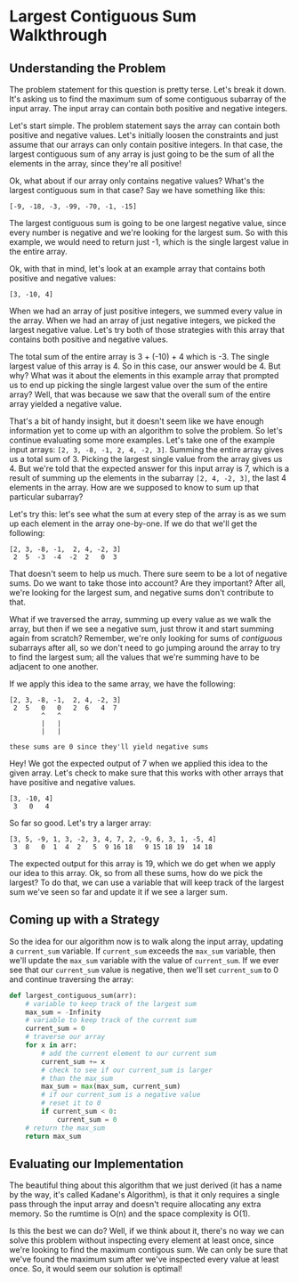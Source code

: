 # Largest Contiguous Sum Walkthrough

## Understanding the Problem

The problem statement for this question is pretty terse. Let's break it down.
It's asking us to find the maximum sum of some contiguous subarray of the input
array. The input array can contain both positive and negative integers.

Let's start simple. The problem statement says the array can contain both
positive and negative values. Let's initially loosen the constraints and just
assume that our arrays can only contain positive integers. In that case, the
largest contiguous sum of any array is just going to be the sum of all the elements
in the array, since they're all positive!

Ok, what about if our array only contains negative values? What's the largest
contiguous sum in that case? Say we have something like this:

```
[-9, -18, -3, -99, -70, -1, -15]
```

The largest contiguous sum is going to be one largest negative value, since
every number is negative and we're looking for the largest sum. So with this
example, we would need to return just -1, which is the single largest value in
the entire array.

Ok, with that in mind, let's look at an example array that contains both
positive and negative values:

```
[3, -10, 4]
```

When we had an array of just positive integers, we summed every value in the
array. When we had an array of just negative integers, we picked the largest
negative value. Let's try both of those strategies with this array that contains
both positive and negative values.

The total sum of the entire array is 3 + (-10) + 4 which is -3. The single
largest value of this array is 4. So in this case, our answer would be 4. But
why? What was it about the elements in this example array that prompted us to
end up picking the single largest value over the sum of the entire array? Well,
that was because we saw that the overall sum of the entire array yielded a
negative value.

That's a bit of handy insight, but it doesn't seem like we have enough
information yet to come up with an algorithm to solve the problem. So let's
continue evaluating some more examples. Let's take one of the example input
arrays: `[2, 3, -8, -1, 2, 4, -2, 3]`. Summing the entire array gives us a total
sum of 3. Picking the largest single value from the array gives us 4. But we're
told that the expected answer for this input array is 7, which is a result of
summing up the elements in the subarray `[2, 4, -2, 3]`, the last 4 elements in
the array. How are we supposed to know to sum up that particular subarray?

Let's try this: let's see what the sum at every step of the array is as we sum
up each element in the array one-by-one. If we do that we'll get the following:

```
[2, 3, -8, -1,  2, 4, -2, 3]
 2  5  -3  -4  -2  2   0  3
```

That doesn't seem to help us much. There sure seem to be a lot of negative sums.
Do we want to take those into account? Are they important? After all, we're
looking for the largest sum, and negative sums don't contribute to that.

What if we traversed the array, summing up every value as we walk the array, but
then if we see a negative sum, just throw it and start summing again from
scratch? Remember, we're only looking for sums of _contiguous_ subarrays after
all, so we don't need to go jumping around the array to try to find the largest
sum; all the values that we're summing have to be adjacent to one another.

If we apply this idea to the same array, we have the following:

```
[2, 3, -8, -1,  2, 4, -2, 3]
 2  5   0   0   2  6   4  7
        ^   ^
        |   |
        |   |

these sums are 0 since they'll yield negative sums
```

Hey! We got the expected output of 7 when we applied this idea to the given
array. Let's check to make sure that this works with other arrays that have
positive and negative values.

```
[3, -10, 4]
 3   0   4
```

So far so good. Let's try a larger array:

```
[3, 5, -9, 1, 3, -2, 3, 4, 7, 2, -9, 6, 3, 1, -5, 4]
 3  8   0  1  4  2   5  9 16 18   9 15 18 19  14 18
```

The expected output for this array is 19, which we do get when we apply our idea
to this array. Ok, so from all these sums, how do we pick the largest? To do
that, we can use a variable that will keep track of the largest sum we've seen
so far and update it if we see a larger sum.

## Coming up with a Strategy

So the idea for our algorithm now is to walk along the input array, updating a
`current_sum` variable. If `current_sum` exceeds the `max_sum` variable, then
we'll update the `max_sum` variable with the value of `current_sum`. If we ever
see that our `current_sum` value is negative, then we'll set `current_sum` to 0
and continue traversing the array:

```python
def largest_contiguous_sum(arr):
    # variable to keep track of the largest sum
    max_sum = -Infinity
    # variable to keep track of the current sum
    current_sum = 0
    # traverse our array
    for x in arr:
        # add the current element to our current sum
        current_sum += x
        # check to see if our current_sum is larger
        # than the max_sum
        max_sum = max(max_sum, current_sum)
        # if our current_sum is a negative value
        # reset it to 0
        if current_sum < 0:
            current_sum = 0
    # return the max_sum
    return max_sum
```

## Evaluating our Implementation

The beautiful thing about this algorithm that we just derived (it has a name by
the way, it's called Kadane's Algorithm), is that it only requires a single pass
through the input array and doesn't require allocating any extra memory. So the
rumtime is O(n) and the space complexity is O(1).

Is this the best we can do? Well, if we think about it, there's no way we can
solve this problem without inspecting every element at least once, since we're
looking to find the maximum contigous sum. We can only be sure that we've found
the maximum sum after we've inspected every value at least once. So, it would
seem our solution is optimal!

